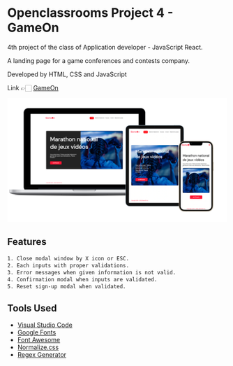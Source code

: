 # Openclassrooms Project 4 - GameOn

4th project of the class of Application developer - JavaScript React.

A landing page for a game conferences and contests company.

Developed by HTML, CSS and JavaScript

Link 👉🏻 [GameOn](https://soun1005.github.io/op-p4_GameOn/)

![App Screenshot](https://github.com/soun1005/op-p4_GameOn/blob/master/presentation.jpeg)

## Features

    1. Close modal window by X icon or ESC.
    2. Each inputs with proper validations.
    3. Error messages when given information is not valid.
    4. Confirmation modal when inputs are validated.
    5. Reset sign-up modal when validated.

## Tools Used

- [Visual Studio Code](https://code.visualstudio.com/)
- [Google Fonts](https://fonts.google.com/about)
- [Font Awesome](https://fontawesome.com/)
- [Normalize.css](https://necolas.github.io/normalize.css/)
- [Regex Generator](https://regex-generator.olafneumann.org/)
